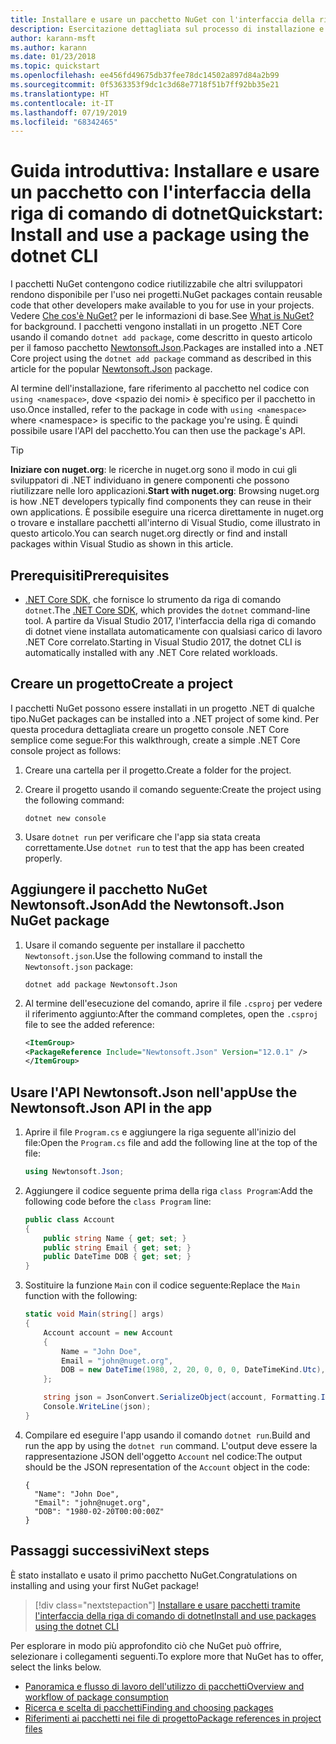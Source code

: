 ```yaml
---
title: Installare e usare un pacchetto NuGet con l'interfaccia della riga di comando di dotnet
description: Esercitazione dettagliata sul processo di installazione e uso di un pacchetto NuGet in un progetto .NET Core.
author: karann-msft
ms.author: karann
ms.date: 01/23/2018
ms.topic: quickstart
ms.openlocfilehash: ee456fd49675db37fee78dc14502a897d84a2b99
ms.sourcegitcommit: 0f5363353f9dc1c3d68e7718f51b7ff92bb35e21
ms.translationtype: HT
ms.contentlocale: it-IT
ms.lasthandoff: 07/19/2019
ms.locfileid: "68342465"
---
```

# <a name="quickstart-install-and-use-a-package-using-the-dotnet-cli"></a><span data-ttu-id="95501-103">Guida introduttiva: Installare e usare un pacchetto con l'interfaccia della riga di comando di dotnet</span><span class="sxs-lookup"><span data-stu-id="95501-103">Quickstart: Install and use a package using the dotnet CLI</span></span>

<span data-ttu-id="95501-104">I pacchetti NuGet contengono codice riutilizzabile che altri sviluppatori rendono disponibile per l'uso nei progetti.</span><span class="sxs-lookup"><span data-stu-id="95501-104">NuGet packages contain reusable code that other developers make available to you for use in your projects.</span></span> <span data-ttu-id="95501-105">Vedere [Che cos'è NuGet?](../What-is-NuGet.md) per le informazioni di base.</span><span class="sxs-lookup"><span data-stu-id="95501-105">See [What is NuGet?](../What-is-NuGet.md) for background.</span></span> <span data-ttu-id="95501-106">I pacchetti vengono installati in un progetto .NET Core usando il comando `dotnet add package`, come descritto in questo articolo per il famoso pacchetto [Newtonsoft.Json](https://www.nuget.org/packages/Newtonsoft.Json/).</span><span class="sxs-lookup"><span data-stu-id="95501-106">Packages are installed into a .NET Core project using the `dotnet add package` command as described in this article for the popular [Newtonsoft.Json](https://www.nuget.org/packages/Newtonsoft.Json/) package.</span></span>

<span data-ttu-id="95501-107">Al termine dell'installazione, fare riferimento al pacchetto nel codice con `using <namespace>`, dove \<spazio dei nomi\> è specifico per il pacchetto in uso.</span><span class="sxs-lookup"><span data-stu-id="95501-107">Once installed, refer to the package in code with `using <namespace>` where \<namespace\> is specific to the package you're using.</span></span> <span data-ttu-id="95501-108">È quindi possibile usare l'API del pacchetto.</span><span class="sxs-lookup"><span data-stu-id="95501-108">You can then use the package's API.</span></span>

> [!Tip]
> <span data-ttu-id="95501-109">**Iniziare con nuget.org**: le ricerche in nuget.org sono il modo in cui gli sviluppatori di .NET individuano in genere componenti che possono riutilizzare nelle loro applicazioni.</span><span class="sxs-lookup"><span data-stu-id="95501-109">**Start with nuget.org**: Browsing nuget.org is how .NET developers typically find components they can reuse in their own applications.</span></span> <span data-ttu-id="95501-110">È possibile eseguire una ricerca direttamente in nuget.org o trovare e installare pacchetti all'interno di Visual Studio, come illustrato in questo articolo.</span><span class="sxs-lookup"><span data-stu-id="95501-110">You can search nuget.org directly or find and install packages within Visual Studio as shown in this article.</span></span>

## <a name="prerequisites"></a><span data-ttu-id="95501-111">Prerequisiti</span><span class="sxs-lookup"><span data-stu-id="95501-111">Prerequisites</span></span>

- <span data-ttu-id="95501-112">[.NET Core SDK](https://www.microsoft.com/net/download/), che fornisce lo strumento da riga di comando `dotnet`.</span><span class="sxs-lookup"><span data-stu-id="95501-112">The [.NET Core SDK](https://www.microsoft.com/net/download/), which provides the `dotnet` command-line tool.</span></span> <span data-ttu-id="95501-113">A partire da Visual Studio 2017, l'interfaccia della riga di comando di dotnet viene installata automaticamente con qualsiasi carico di lavoro .NET Core correlato.</span><span class="sxs-lookup"><span data-stu-id="95501-113">Starting in Visual Studio 2017, the dotnet CLI is automatically installed with any .NET Core related workloads.</span></span>

## <a name="create-a-project"></a><span data-ttu-id="95501-114">Creare un progetto</span><span class="sxs-lookup"><span data-stu-id="95501-114">Create a project</span></span>

<span data-ttu-id="95501-115">I pacchetti NuGet possono essere installati in un progetto .NET di qualche tipo.</span><span class="sxs-lookup"><span data-stu-id="95501-115">NuGet packages can be installed into a .NET project of some kind.</span></span> <span data-ttu-id="95501-116">Per questa procedura dettagliata creare un progetto console .NET Core semplice come segue:</span><span class="sxs-lookup"><span data-stu-id="95501-116">For this walkthrough, create a simple .NET Core console project as follows:</span></span>

1. <span data-ttu-id="95501-117">Creare una cartella per il progetto.</span><span class="sxs-lookup"><span data-stu-id="95501-117">Create a folder for the project.</span></span>

1. <span data-ttu-id="95501-118">Creare il progetto usando il comando seguente:</span><span class="sxs-lookup"><span data-stu-id="95501-118">Create the project using the following command:</span></span>

    ```cli
    dotnet new console
    ```

1. <span data-ttu-id="95501-119">Usare `dotnet run` per verificare che l'app sia stata creata correttamente.</span><span class="sxs-lookup"><span data-stu-id="95501-119">Use `dotnet run` to test that the app has been created properly.</span></span>

## <a name="add-the-newtonsoftjson-nuget-package"></a><span data-ttu-id="95501-120">Aggiungere il pacchetto NuGet Newtonsoft.Json</span><span class="sxs-lookup"><span data-stu-id="95501-120">Add the Newtonsoft.Json NuGet package</span></span>

1. <span data-ttu-id="95501-121">Usare il comando seguente per installare il pacchetto `Newtonsoft.json`.</span><span class="sxs-lookup"><span data-stu-id="95501-121">Use the following command to install the `Newtonsoft.json` package:</span></span>

    ```cli
    dotnet add package Newtonsoft.Json
    ```

2. <span data-ttu-id="95501-122">Al termine dell'esecuzione del comando, aprire il file `.csproj` per vedere il riferimento aggiunto:</span><span class="sxs-lookup"><span data-stu-id="95501-122">After the command completes, open the `.csproj` file to see the added reference:</span></span>

    ```xml
   <ItemGroup>
    <PackageReference Include="Newtonsoft.Json" Version="12.0.1" />
   </ItemGroup>
    ```

## <a name="use-the-newtonsoftjson-api-in-the-app"></a><span data-ttu-id="95501-123">Usare l'API Newtonsoft.Json nell'app</span><span class="sxs-lookup"><span data-stu-id="95501-123">Use the Newtonsoft.Json API in the app</span></span>

1. <span data-ttu-id="95501-124">Aprire il file `Program.cs` e aggiungere la riga seguente all'inizio del file:</span><span class="sxs-lookup"><span data-stu-id="95501-124">Open the `Program.cs` file and add the following line at the top of the file:</span></span>

    ```cs
    using Newtonsoft.Json;
    ```

1. <span data-ttu-id="95501-125">Aggiungere il codice seguente prima della riga `class Program`:</span><span class="sxs-lookup"><span data-stu-id="95501-125">Add the following code before the `class Program` line:</span></span>

    ```cs
    public class Account
    {
        public string Name { get; set; }
        public string Email { get; set; }
        public DateTime DOB { get; set; }
    }
    ```

1. <span data-ttu-id="95501-126">Sostituire la funzione `Main` con il codice seguente:</span><span class="sxs-lookup"><span data-stu-id="95501-126">Replace the `Main` function with the following:</span></span>

    ```cs
    static void Main(string[] args)
    {
        Account account = new Account
        {
            Name = "John Doe",
            Email = "john@nuget.org",
            DOB = new DateTime(1980, 2, 20, 0, 0, 0, DateTimeKind.Utc),
        };

        string json = JsonConvert.SerializeObject(account, Formatting.Indented);
        Console.WriteLine(json);
    }
    ```

1. <span data-ttu-id="95501-127">Compilare ed eseguire l'app usando il comando `dotnet run`.</span><span class="sxs-lookup"><span data-stu-id="95501-127">Build and run the app by using the `dotnet run` command.</span></span> <span data-ttu-id="95501-128">L'output deve essere la rappresentazione JSON dell'oggetto `Account` nel codice:</span><span class="sxs-lookup"><span data-stu-id="95501-128">The output should be the JSON representation of the `Account` object in the code:</span></span>

    ```output
    {
      "Name": "John Doe",
      "Email": "john@nuget.org",
      "DOB": "1980-02-20T00:00:00Z"
    }
    ```

## <a name="next-steps"></a><span data-ttu-id="95501-129">Passaggi successivi</span><span class="sxs-lookup"><span data-stu-id="95501-129">Next steps</span></span>

<span data-ttu-id="95501-130">È stato installato e usato il primo pacchetto NuGet.</span><span class="sxs-lookup"><span data-stu-id="95501-130">Congratulations on installing and using your first NuGet package!</span></span>

> [!div class="nextstepaction"]
> [<span data-ttu-id="95501-131">Installare e usare pacchetti tramite l'interfaccia della riga di comando di dotnet</span><span class="sxs-lookup"><span data-stu-id="95501-131">Install and use packages using the dotnet CLI</span></span>](../consume-packages/install-use-packages-dotnet-cli.md)

<span data-ttu-id="95501-132">Per esplorare in modo più approfondito ciò che NuGet può offrire, selezionare i collegamenti seguenti.</span><span class="sxs-lookup"><span data-stu-id="95501-132">To explore more that NuGet has to offer, select the links below.</span></span>

- [<span data-ttu-id="95501-133">Panoramica e flusso di lavoro dell'utilizzo di pacchetti</span><span class="sxs-lookup"><span data-stu-id="95501-133">Overview and workflow of package consumption</span></span>](../consume-packages/overview-and-workflow.md)
- [<span data-ttu-id="95501-134">Ricerca e scelta di pacchetti</span><span class="sxs-lookup"><span data-stu-id="95501-134">Finding and choosing packages</span></span>](../consume-packages/finding-and-choosing-packages.md)
- [<span data-ttu-id="95501-135">Riferimenti ai pacchetti nei file di progetto</span><span class="sxs-lookup"><span data-stu-id="95501-135">Package references in project files</span></span>](../consume-packages/package-references-in-project-files.md)

